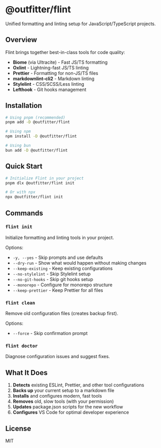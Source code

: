 # @outfitter/flint

Unified formatting and linting setup for JavaScript/TypeScript projects.

## Overview

Flint brings together best-in-class tools for code quality:
- **Biome** (via Ultracite) - Fast JS/TS formatting
- **Oxlint** - Lightning-fast JS/TS linting
- **Prettier** - Formatting for non-JS/TS files
- **markdownlint-cli2** - Markdown linting
- **Stylelint** - CSS/SCSS/Less linting
- **Lefthook** - Git hooks management

## Installation

```bash
# Using pnpm (recommended)
pnpm add -D @outfitter/flint

# Using npm
npm install -D @outfitter/flint

# Using bun
bun add -D @outfitter/flint
```

## Quick Start

```bash
# Initialize Flint in your project
pnpm dlx @outfitter/flint init

# Or with npx
npx @outfitter/flint init
```

## Commands

### `flint init`

Initialize formatting and linting tools in your project.

Options:
- `-y, --yes` - Skip prompts and use defaults
- `--dry-run` - Show what would happen without making changes
- `--keep-existing` - Keep existing configurations
- `--no-stylelint` - Skip Stylelint setup
- `--no-git-hooks` - Skip git hooks setup
- `--monorepo` - Configure for monorepo structure
- `--keep-prettier` - Keep Prettier for all files

### `flint clean`

Remove old configuration files (creates backup first).

Options:
- `--force` - Skip confirmation prompt

### `flint doctor`

Diagnose configuration issues and suggest fixes.

## What It Does

1. **Detects** existing ESLint, Prettier, and other tool configurations
2. **Backs up** your current setup to a markdown file
3. **Installs** and configures modern, fast tools
4. **Removes** old, slow tools (with your permission)
5. **Updates** package.json scripts for the new workflow
6. **Configures** VS Code for optimal developer experience

## License

MIT
